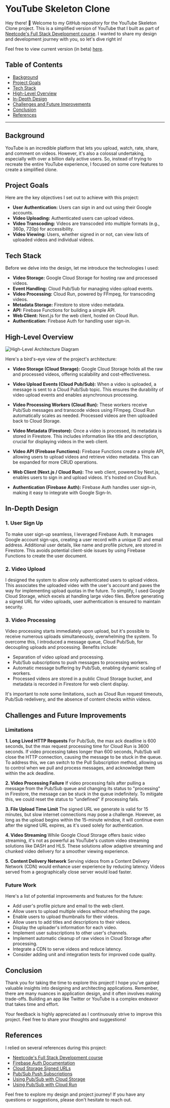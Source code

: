 # YouTube Skeleton Clone

Hey there! 👋 Welcome to my GitHub repository for the YouTube Skeleton Clone project. This is a simplified version of YouTube that I built as part of [Neetcode's Full Stack Development course](https://neetcode.io/courses/full-stack-dev/0). I wanted to share my design and development journey with you, so let's dive right in!

Feel free to view current version (in beta) <a href="https://yt-web-client-asxev4o2ta-uc.a.run.app" target="_blank">here</a>.

## Table of Contents
- [Background](#background)
- [Project Goals](#project-goals)
- [Tech Stack](#tech-stack)
- [High-Level Overview](#high-level-overview)
- [In-Depth Design](#in-depth-design)
- [Challenges and Future Improvements](#challenges-and-future-improvements)
- [Conclusion](#conclusion)
- [References](#references)

---

## Background

YouTube is an incredible platform that lets you upload, watch, rate, share, and comment on videos. However, it's also a colossal undertaking, especially with over a billion daily active users. So, instead of trying to recreate the entire YouTube experience, I focused on some core features to create a simplified clone.

## Project Goals

Here are the key objectives I set out to achieve with this project:

- **User Authentication:** Users can sign in and out using their Google accounts.
- **Video Uploading:** Authenticated users can upload videos.
- **Video Transcoding:** Videos are transcoded into multiple formats (e.g., 360p, 720p) for accessibility.
- **Video Viewing:** Users, whether signed in or not, can view lists of uploaded videos and individual videos.

## Tech Stack

Before we delve into the design, let me introduce the technologies I used:

- **Video Storage:** Google Cloud Storage for hosting raw and processed videos.
- **Event Handling:** Cloud Pub/Sub for managing video upload events.
- **Video Processing:** Cloud Run, powered by FFmpeg, for transcoding videos.
- **Metadata Storage:** Firestore to store video metadata.
- **API:** Firebase Functions for building a simple API.
- **Web Client:** Next.js for the web client, hosted on Cloud Run.
- **Authentication:** Firebase Auth for handling user sign-in.

## High-Level Overview

![High-Level Architecture Diagram](public/high-level-architecture.avif)

Here's a bird's-eye view of the project's architecture:

- **Video Storage (Cloud Storage):** Google Cloud Storage holds all the raw and processed videos, offering scalability and cost-effectiveness.

- **Video Upload Events (Cloud Pub/Sub):** When a video is uploaded, a message is sent to a Cloud Pub/Sub topic. This ensures the durability of video upload events and enables asynchronous processing.

- **Video Processing Workers (Cloud Run):** These workers receive Pub/Sub messages and transcode videos using FFmpeg. Cloud Run automatically scales as needed. Processed videos are then uploaded back to Cloud Storage.

- **Video Metadata (Firestore):** Once a video is processed, its metadata is stored in Firestore. This includes information like title and description, crucial for displaying videos in the web client.

- **Video API (Firebase Functions):** Firebase Functions create a simple API, allowing users to upload videos and retrieve video metadata. This can be expanded for more CRUD operations.

- **Web Client (Next.js / Cloud Run):** The web client, powered by Next.js, enables users to sign in and upload videos. It's hosted on Cloud Run.

- **Authentication (Firebase Auth):** Firebase Auth handles user sign-in, making it easy to integrate with Google Sign-In.

## In-Depth Design

### 1. User Sign Up

To make user sign-up seamless, I leveraged Firebase Auth. It manages Google account sign-ups, creating a user record with a unique ID and email address. Additional user details, like name and profile picture, are stored in Firestore. This avoids potential client-side issues by using Firebase Functions to create the user document.

### 2. Video Upload

I designed the system to allow only authenticated users to upload videos. This associates the uploaded video with the user's account and paves the way for implementing upload quotas in the future. To simplify, I used Google Cloud Storage, which excels at handling large video files. Before generating a signed URL for video uploads, user authentication is ensured to maintain security.

### 3. Video Processing

Video processing starts immediately upon upload, but it's possible to receive numerous uploads simultaneously, overwhelming the system. To overcome this, I introduced a message queue, Cloud Pub/Sub, for decoupling uploads and processing. Benefits include:

- Separation of video upload and processing.
- Pub/Sub subscriptions to push messages to processing workers.
- Automatic message buffering by Pub/Sub, enabling dynamic scaling of workers.
- Processed videos are stored in a public Cloud Storage bucket, and metadata is recorded in Firestore for web client display.

It's important to note some limitations, such as Cloud Run request timeouts, Pub/Sub redelivery, and the absence of content checks within videos.

## Challenges and Future Improvements

### Limitations

**1. Long Lived HTTP Requests**
For Pub/Sub, the max ack deadline is 600 seconds, but the max request processing time for Cloud Run is 3600 seconds. If video processing takes longer than 600 seconds, Pub/Sub will close the HTTP connection, causing the message to be stuck in the queue. To address this, we can switch to the Pull Subscription method, allowing us to control when we pull and process messages, and acknowledge them within the ack deadline.

**2. Video Processing Failure**
If video processing fails after pulling a message from the Pub/Sub queue and changing its status to "processing" in Firestore, the message can be stuck in the queue indefinitely. To mitigate this, we could reset the status to "undefined" if processing fails.

**3. File Upload Time Limit**
The signed URL we generate is valid for 15 minutes, but slow internet connections may pose a challenge. However, as long as the upload begins within the 15-minute window, it will continue even after the signed URL expires, as it's used solely for authentication.

**4. Video Streaming**
While Google Cloud Storage offers basic video streaming, it's not as powerful as YouTube's custom video streaming solutions like DASH and HLS. These solutions allow adaptive streaming and chunked video delivery for a smoother viewing experience.

**5. Content Delivery Network**
Serving videos from a Content Delivery Network (CDN) would enhance user experience by reducing latency. Videos served from a geographically close server would load faster.

### Future Work

Here's a list of potential improvements and features for the future:

- Add user's profile picture and email to the web client.
- Allow users to upload multiple videos without refreshing the page.
- Enable users to upload thumbnails for their videos.
- Allow users to add titles and descriptions to their videos.
- Display the uploader's information for each video.
- Implement user subscriptions to other user's channels.
- Implement automatic cleanup of raw videos in Cloud Storage after processing.
- Integrate a CDN to serve videos and reduce latency.
- Consider adding unit and integration tests for improved code quality.

## Conclusion

Thank you for taking the time to explore this project! I hope you've gained valuable insights into designing and architecting applications. Remember, there are many nuances in application design, and it often involves making trade-offs. Building an app like Twitter or YouTube is a complex endeavor that takes time and effort.

Your feedback is highly appreciated as I continuously strive to improve this project. Feel free to share your thoughts and suggestions!


## References

I relied on several references during this project:

- [Neetcode's Full Stack Development course](https://neetcode.io/courses/full-stack-dev/0)
- [Firebase Auth Documentation](https://firebase.google.com/docs/auth)
- [Cloud Storage Signed URLs](https://cloud.google.com/storage/docs/access-control/signed-urls)
- [Pub/Sub Push Subscriptions](https://cloud.google.com/pubsub/docs/push)
- [Using Pub/Sub with Cloud Storage](https://cloud.google.com/storage/docs/pubsub-notifications)
- [Using Pub/Sub with Cloud Run](https://cloud.google.com/run/docs/tutorials/pubsub)

Feel free to explore my design and project journey! If you have any questions or suggestions, please don't hesitate to reach out.
